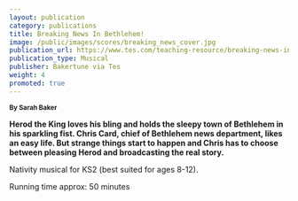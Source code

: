 ```yaml
---
layout: publication
category: publications
title: Breaking News In Bethlehem!
image: /public/images/scores/breaking_news_cover.jpg
publication_url: https://www.tes.com/teaching-resource/breaking-news-in-bethlehem-a-christmas-musical-12167162
publication_type: Musical
publisher: Bakertune via Tes
weight: 4
promoted: true
---
```


<small>**By Sarah Baker**</small>

**Herod the King loves his bling and holds the sleepy town of Bethlehem in his sparkling fist. Chris Card, chief of Bethlehem news department, likes an easy life. But strange things start to happen and Chris has to choose between pleasing Herod and broadcasting the real story.**

Nativity musical for KS2 (best suited for ages 8-12).

Running time approx: 50 minutes